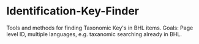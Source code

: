 # Identification-Key-Finder
Tools and methods for finding Taxonomic Key's in BHL items. Goals: Page level ID, multiple languages, e.g. taxanomic searching already in BHL.
